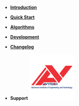 <!-- markdownlint-disable-next-line first-line-heading -->
- [**Introduction**](introduction.md)
- [**Quick Start**](quickstart.md)
- [**Algorithms**](algorithms.md)
- [**Development**](development.md)
- [**Changelog**](CHANGELOG.md)

- **Support**
<a href="https://avitech.uet.vnu.edu.vn/" target="_blank"> <img src="./assets/img/avitech.png" width=30%></a>
